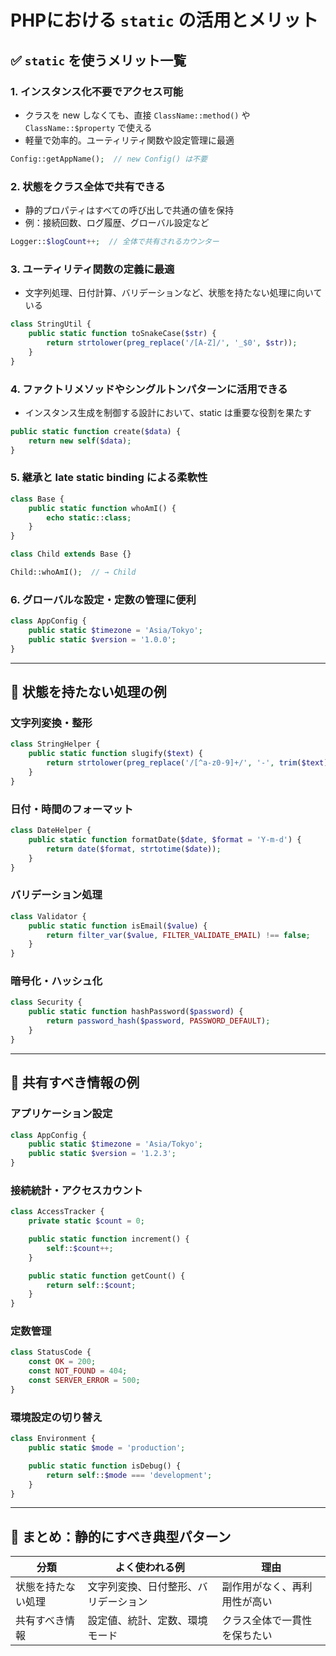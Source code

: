 # PHPにおける `static` の活用とメリット

## ✅ `static` を使うメリット一覧

### 1. インスタンス化不要でアクセス可能
- クラスを new しなくても、直接 `ClassName::method()` や `ClassName::$property` で使える
- 軽量で効率的。ユーティリティ関数や設定管理に最適

```php
Config::getAppName();  // new Config() は不要
```

### 2. 状態をクラス全体で共有できる
- 静的プロパティはすべての呼び出しで共通の値を保持
- 例：接続回数、ログ履歴、グローバル設定など

```php
Logger::$logCount++;  // 全体で共有されるカウンター
```

### 3. ユーティリティ関数の定義に最適
- 文字列処理、日付計算、バリデーションなど、状態を持たない処理に向いている

```php
class StringUtil {
    public static function toSnakeCase($str) {
        return strtolower(preg_replace('/[A-Z]/', '_$0', $str));
    }
}
```

### 4. ファクトリメソッドやシングルトンパターンに活用できる
- インスタンス生成を制御する設計において、static は重要な役割を果たす

```php
public static function create($data) {
    return new self($data);
}
```

### 5. 継承と late static binding による柔軟性

```php
class Base {
    public static function whoAmI() {
        echo static::class;
    }
}

class Child extends Base {}

Child::whoAmI();  // → Child
```

### 6. グローバルな設定・定数の管理に便利

```php
class AppConfig {
    public static $timezone = 'Asia/Tokyo';
    public static $version = '1.0.0';
}
```

---

## 🧠 状態を持たない処理の例

### 文字列変換・整形

```php
class StringHelper {
    public static function slugify($text) {
        return strtolower(preg_replace('/[^a-z0-9]+/', '-', trim($text)));
    }
}
```

### 日付・時間のフォーマット

```php
class DateHelper {
    public static function formatDate($date, $format = 'Y-m-d') {
        return date($format, strtotime($date));
    }
}
```

### バリデーション処理

```php
class Validator {
    public static function isEmail($value) {
        return filter_var($value, FILTER_VALIDATE_EMAIL) !== false;
    }
}
```

### 暗号化・ハッシュ化

```php
class Security {
    public static function hashPassword($password) {
        return password_hash($password, PASSWORD_DEFAULT);
    }
}
```

---

## 🧱 共有すべき情報の例

### アプリケーション設定

```php
class AppConfig {
    public static $timezone = 'Asia/Tokyo';
    public static $version = '1.2.3';
}
```

### 接続統計・アクセスカウント

```php
class AccessTracker {
    private static $count = 0;

    public static function increment() {
        self::$count++;
    }

    public static function getCount() {
        return self::$count;
    }
}
```

### 定数管理

```php
class StatusCode {
    const OK = 200;
    const NOT_FOUND = 404;
    const SERVER_ERROR = 500;
}
```

### 環境設定の切り替え

```php
class Environment {
    public static $mode = 'production';

    public static function isDebug() {
        return self::$mode === 'development';
    }
}
```

---

## 🧭 まとめ：静的にすべき典型パターン

| 分類             | よく使われる例                | 理由                           |
|------------------|------------------------------|--------------------------------|
| 状態を持たない処理 | 文字列変換、日付整形、バリデーション | 副作用がなく、再利用性が高い   |
| 共有すべき情報    | 設定値、統計、定数、環境モード      | クラス全体で一貫性を保ちたい   |
